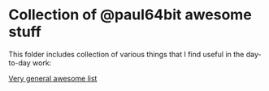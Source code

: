 # Collection of @paul64bit awesome stuff

This folder includes collection of various things that I find useful in the day-to-day work:

[Very general awesome list](/awesomelist_general.md)
